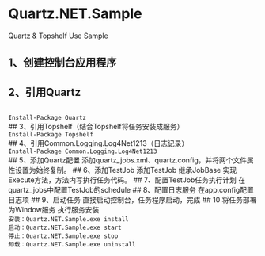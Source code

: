 # Quartz.NET.Sample
Quartz &amp; Topshelf Use Sample
## 1、创建控制台应用程序
## 2、引用Quartz
<code>
Install-Package Quartz
</code>
## 3、引用Topshelf（结合Topshelf将任务安装成服务）
<code>
Install-Package Topshelf
</code>
## 4、引用Common.Logging.Log4Net1213（日志记录）
<code>
Install-Package Common.Logging.Log4Net1213 
</code>
## 5、添加Quartz配置
添加quartz_jobs.xml、quartz.config，并将两个文件属性设置为始终复制。
## 6、添加TestJob
添加TestJob 继承JobBase 实现Execute方法，方法内写执行任务代码。
## 7、配置TestJob任务执行计划
在quartz_jobs中配置TestJob的schedule
## 8、配置日志服务
在app.config配置日志项
## 9、启动任务
直接启动控制台，任务程序启动，完成
## 10 将任务部署为Window服务
执行服务安装
<code>
安装：Quartz.NET.Sample.exe install
启动：Quartz.NET.Sample.exe start
停止：Quartz.NET.Sample.exe stop
卸载：Quartz.NET.Sample.exe uninstall
</code>

